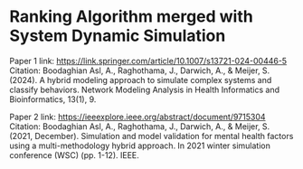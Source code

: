 # Ranking Algorithm merged with System Dynamic Simulation

Paper 1 link: https://link.springer.com/article/10.1007/s13721-024-00446-5
Citation: Boodaghian Asl, A., Raghothama, J., Darwich, A., & Meijer, S. (2024). A hybrid modeling approach to simulate complex systems and classify behaviors. Network Modeling Analysis in Health Informatics and Bioinformatics, 13(1), 9.
 

Paper 2 link: https://ieeexplore.ieee.org/abstract/document/9715304
Citation: Boodaghian Asl, A., Raghothama, J., Darwich, A., & Meijer, S. (2021, December). Simulation and model validation for mental health factors using a multi-methodology hybrid approach. In 2021 winter simulation conference (WSC) (pp. 1-12). IEEE.
